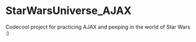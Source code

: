 # StarWarsUniverse_AJAX
Codecool project for practicing AJAX and peeping in the world of Star Wars :)
